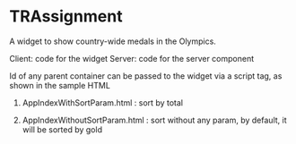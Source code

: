 # TRAssignment
A widget to show country-wide medals in the Olympics.

Client: code for the widget
Server: code for the server component

Id of any parent container can be passed to the widget via a script tag, as shown in the sample HTML

1. AppIndexWithSortParam.html : sort by total

2. AppIndexWithoutSortParam.html : sort without any param, by default, it will be sorted by gold



